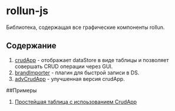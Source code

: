 # rollun-js
Библиотека, содержащая все графические компоненты rollun.

## Содержание
1. [crudApp](https://github.com/rollun-com/rollun-js/blob/master/docs/crudApp.md) - отображает dataStore в виде таблицы и позволяет совершать CRUD операции через GUI.
2. [brandImporter](https://github.com/rollun-com/rollun-js/blob/master/docs/brandImporter.md) - плагин для быстрой записи в DS.
3. [advCrudApp](https://github.com/rollun-com/rollun-js/blob/master/docs/advCrudApp.md) - улучшенная версия crudApp.

##Примеры
1. [Простейшая таблица с испоьзованием CrudApp](https://github.com/rollun-com/rollun-js/blob/master/docs/crudAppExample.md)
